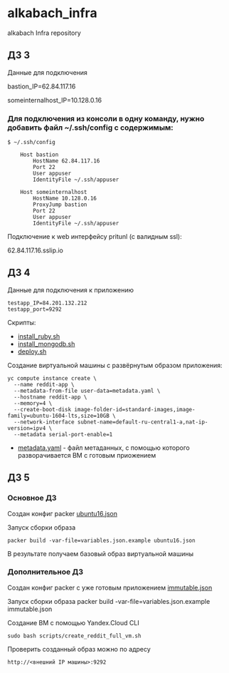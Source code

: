 # alkabach_infra
alkabach Infra repository

## ДЗ 3

Данные для подключения

bastion_IP=62.84.117.16

someinternalhost_IP=10.128.0.16

### Для подключения из консоли в одну команду, нужно добавить файл ~/.ssh/config с содержимым:

`$ ~/.ssh/config`
```
    Host bastion
        HostName 62.84.117.16
        Port 22
        User appuser
        IdentityFile ~/.ssh/appuser

    Host someinternalhost
        HostName 10.128.0.16
        ProxyJump bastion
        Port 22
        User appuser
        IdentityFile ~/.ssh/appuser
```

Подключение к web интерфейсу pritunl (с валидным ssl):

62.84.117.16.sslip.io

## ДЗ 4

Данные для подключения к приложению
```
testapp_IP=84.201.132.212
testapp_port=9292
```

Скрипты:
* [install_ruby.sh](https://github.com/Otus-DevOps-2021-08/alkabach_infra/blob/cloud-testapp/install_ruby.sh)
* [install_mongodb.sh](https://github.com/Otus-DevOps-2021-08/alkabach_infra/blob/cloud-testapp/install_mongodb.sh)
* [deploy.sh](https://github.com/Otus-DevOps-2021-08/alkabach_infra/blob/cloud-testapp/deploy.sh)

Создание виртуальной машины с развёрнутым образом приложения:

```
yc compute instance create \
  --name reddit-app \
  --metadata-from-file user-data=metadata.yaml \
  --hostname reddit-app \
  --memory=4 \
  --create-boot-disk image-folder-id=standard-images,image-family=ubuntu-1604-lts,size=10GB \
  --network-interface subnet-name=default-ru-central1-a,nat-ip-version=ipv4 \
  --metadata serial-port-enable=1
```

* [metadata.yaml](https://github.com/Otus-DevOps-2021-08/alkabach_infra/blob/cloud-testapp/install_mongodb.sh) - файл метаданных, с помощью которого разворачивается ВМ с готовым приожением


## ДЗ 5

### Основное ДЗ

Создан конфиг packer [ubuntu16.json](https://github.com/Otus-DevOps-2021-08/alkabach_infra/blob/packer/ubuntu16.json)

Запуск сборки образа

`packer build -var-file=variables.json.example ubuntu16.json`

В результате получаем базовый образ виртуальной машины

### Дополнительное ДЗ

Создан конфиг packer с уже готовым приложением [immutable.json](https://github.com/Otus-DevOps-2021-08/alkabach_infra/blob/packer/immutable.json)

Запуск сборки образа
packer build -var-file=variables.json.example immutable.json

Создание ВМ с помощью Yandex.Cloud CLI

`sudo bash scripts/create_reddit_full_vm.sh`

Проверить созданный образ можно по адресу

`http://<внешний IP машины>:9292`
